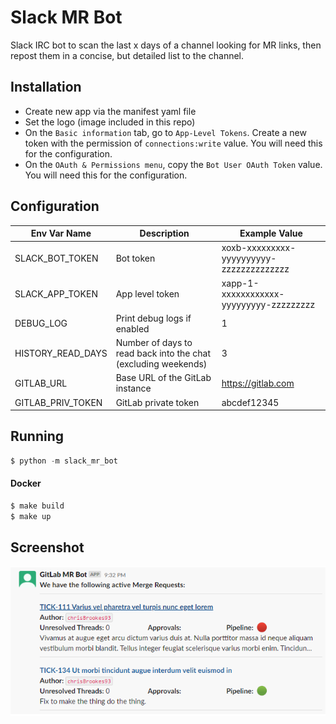 # Slack MR Bot
Slack IRC bot to scan the last x days of a channel looking for MR links, then repost them in a concise, but 
detailed list to the channel.

## Installation

- Create new app via the manifest yaml file
- Set the logo (image included in this repo)
- On the `Basic information` tab, go to `App-Level Tokens`. 
Create a new token with the permission of `connections:write` value. 
You will need this for the configuration.
- On the `OAuth & Permissions menu`, copy the `Bot User OAuth Token` value. 
You will need this for the configuration.


## Configuration

| Env Var Name | Description | Example Value |
| --- | --- | --- |
| SLACK_BOT_TOKEN | Bot token | xoxb-xxxxxxxxx-yyyyyyyyyy-zzzzzzzzzzzzzz |
| SLACK_APP_TOKEN | App level token | xapp-1-xxxxxxxxxxxx-yyyyyyyyy-zzzzzzzzz |
| DEBUG_LOG | Print debug logs if enabled | 1  |
| HISTORY_READ_DAYS | Number of days to read back into the chat (excluding weekends) | 3  |
| GITLAB_URL | Base URL of the GitLab instance| https://gitlab.com |
| GITLAB_PRIV_TOKEN | GitLab private token | abcdef12345 |

## Running
```python
$ python -m slack_mr_bot
```

#### Docker

```bash
$ make build
$ make up
```

## Screenshot
![Screenshot of the bot output](screenshot.PNG "Screenshot of the bot output")